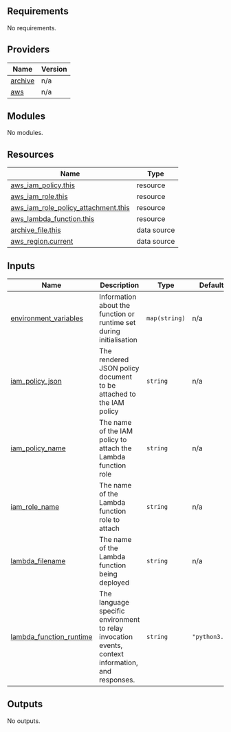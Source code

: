 ## Requirements

No requirements.

## Providers

| Name | Version |
|------|---------|
| <a name="provider_archive"></a> [archive](#provider\_archive) | n/a |
| <a name="provider_aws"></a> [aws](#provider\_aws) | n/a |

## Modules

No modules.

## Resources

| Name | Type |
|------|------|
| [aws_iam_policy.this](https://registry.terraform.io/providers/hashicorp/aws/latest/docs/resources/iam_policy) | resource |
| [aws_iam_role.this](https://registry.terraform.io/providers/hashicorp/aws/latest/docs/resources/iam_role) | resource |
| [aws_iam_role_policy_attachment.this](https://registry.terraform.io/providers/hashicorp/aws/latest/docs/resources/iam_role_policy_attachment) | resource |
| [aws_lambda_function.this](https://registry.terraform.io/providers/hashicorp/aws/latest/docs/resources/lambda_function) | resource |
| [archive_file.this](https://registry.terraform.io/providers/hashicorp/archive/latest/docs/data-sources/file) | data source |
| [aws_region.current](https://registry.terraform.io/providers/hashicorp/aws/latest/docs/data-sources/region) | data source |

## Inputs

| Name | Description | Type | Default | Required |
|------|-------------|------|---------|:--------:|
| <a name="input_environment_variables"></a> [environment\_variables](#input\_environment\_variables) | Information about the function or runtime set during initialisation | `map(string)` | n/a | yes |
| <a name="input_iam_policy_json"></a> [iam\_policy\_json](#input\_iam\_policy\_json) | The rendered JSON policy document to be attached to the IAM policy | `string` | n/a | yes |
| <a name="input_iam_policy_name"></a> [iam\_policy\_name](#input\_iam\_policy\_name) | The name of the IAM policy to attach the Lambda function role | `string` | n/a | yes |
| <a name="input_iam_role_name"></a> [iam\_role\_name](#input\_iam\_role\_name) | The name of the Lambda function role to attach | `string` | n/a | yes |
| <a name="input_lambda_filename"></a> [lambda\_filename](#input\_lambda\_filename) | The name of the Lambda function being deployed | `string` | n/a | yes |
| <a name="input_lambda_function_runtime"></a> [lambda\_function\_runtime](#input\_lambda\_function\_runtime) | The language specific environment to relay invocation events, context information, and responses. | `string` | `"python3.9"` | no |

## Outputs

No outputs.
